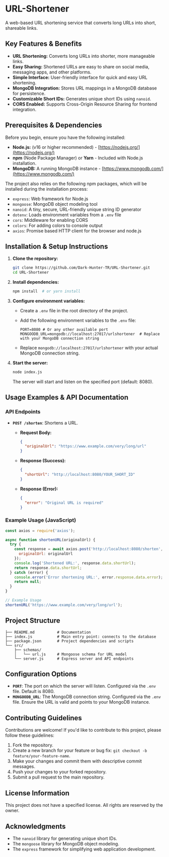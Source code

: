 # URL-Shortener

A web-based URL shortening service that converts long URLs into short, shareable links.

## Key Features & Benefits

*   **URL Shortening:** Converts long URLs into shorter, more manageable links.
*   **Easy Sharing:** Shortened URLs are easy to share on social media, messaging apps, and other platforms.
*   **Simple Interface:** User-friendly interface for quick and easy URL shortening.
*   **MongoDB Integration:** Stores URL mappings in a MongoDB database for persistence.
*   **Customizable Short IDs:** Generates unique short IDs using `nanoid`.
*   **CORS Enabled:**  Supports Cross-Origin Resource Sharing for frontend integration.

## Prerequisites & Dependencies

Before you begin, ensure you have the following installed:

*   **Node.js:** (v16 or higher recommended) - [https://nodejs.org/](https://nodejs.org/)
*   **npm** (Node Package Manager) or **Yarn** - Included with Node.js installation.
*   **MongoDB:**  A running MongoDB instance - [https://www.mongodb.com/](https://www.mongodb.com/)

The project also relies on the following npm packages, which will be installed during the installation process:

*   `express`:  Web framework for Node.js
*   `mongoose`:  MongoDB object modeling tool
*   `nanoid`:  A tiny, secure, URL-friendly unique string ID generator
*   `dotenv`:  Loads environment variables from a `.env` file
*   `cors`:  Middleware for enabling CORS
*   `colors`:  For adding colors to console output
*   `axios`:  Promise based HTTP client for the browser and node.js

## Installation & Setup Instructions

1.  **Clone the repository:**

    ```bash
    git clone https://github.com/Dark-Hunter-TR/URL-Shortener.git
    cd URL-Shortener
    ```

2.  **Install dependencies:**

    ```bash
    npm install  # or yarn install
    ```

3.  **Configure environment variables:**

    *   Create a `.env` file in the root directory of the project.
    *   Add the following environment variables to the `.env` file:

        ```
        PORT=8080 # Or any other available port
        MONGOODB_URL=mongodb://localhost:27017/urlshortener  # Replace with your MongoDB connection string
        ```

    *   Replace `mongodb://localhost:27017/urlshortener` with your actual MongoDB connection string.

4.  **Start the server:**

    ```bash
    node index.js
    ```

    The server will start and listen on the specified port (default: 8080).

## Usage Examples & API Documentation

### API Endpoints

*   **`POST /shorten`**: Shortens a URL.

    *   **Request Body:**

        ```json
        {
          "originalUrl": "https://www.example.com/very/long/url"
        }
        ```

    *   **Response (Success):**

        ```json
        {
          "shortUrl": "http://localhost:8080/YOUR_SHORT_ID"
        }
        ```

    *   **Response (Error):**

        ```json
        {
          "error": "Original URL is required"
        }
        ```

### Example Usage (JavaScript)

```javascript
const axios = require('axios');

async function shortenURL(originalUrl) {
  try {
    const response = await axios.post('http://localhost:8080/shorten', {
      originalUrl: originalUrl
    });
    console.log('Shortened URL:', response.data.shortUrl);
    return response.data.shortUrl;
  } catch (error) {
    console.error('Error shortening URL:', error.response.data.error);
    return null;
  }
}

// Example Usage
shortenURL('https://www.example.com/very/long/url');
```

## Project Structure

```
├── README.md          # Documentation
├── index.js           # Main entry point: connects to the database
├── package.json       # Project dependencies and scripts
└── src/
    ├── schemas/
    │   └── url.js     # Mongoose schema for URL model
    └── server.js      # Express server and API endpoints
```

## Configuration Options

*   **`PORT`**:  The port on which the server will listen.  Configured via the `.env` file.  Default is 8080.
*   **`MONGOODB_URL`**: The MongoDB connection string. Configured via the `.env` file.  Ensure the URL is valid and points to your MongoDB instance.

## Contributing Guidelines

Contributions are welcome!  If you'd like to contribute to this project, please follow these guidelines:

1.  Fork the repository.
2.  Create a new branch for your feature or bug fix: `git checkout -b feature/your-feature-name`.
3.  Make your changes and commit them with descriptive commit messages.
4.  Push your changes to your forked repository.
5.  Submit a pull request to the main repository.

## License Information

This project does not have a specified license. All rights are reserved by the owner.

## Acknowledgments

*   The `nanoid` library for generating unique short IDs.
*   The `mongoose` library for MongoDB object modeling.
*   The `express` framework for simplifying web application development.
